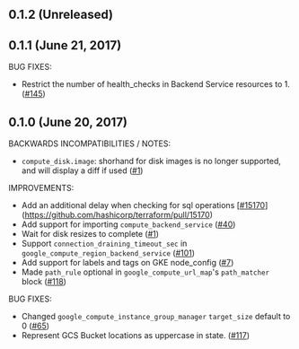 ## 0.1.2 (Unreleased)
## 0.1.1 (June 21, 2017)

BUG FIXES: 

* Restrict the number of health_checks in Backend Service resources to 1. ([#145](https://github.com/terraform-providers/terraform-provider-google/145))

## 0.1.0 (June 20, 2017)

BACKWARDS INCOMPATIBILITIES / NOTES:

* `compute_disk.image`: shorhand for disk images is no longer supported, and will display a diff if used ([#1](https://github.com/terraform-providers/terraform-provider-google/1))

IMPROVEMENTS:

* Add an additional delay when checking for sql operations [[#15170](https://github.com/terraform-providers/terraform-provider-google/15170)](https://github.com/hashicorp/terraform/pull/15170)
* Add support for importing `compute_backend_service` ([#40](https://github.com/terraform-providers/terraform-provider-google/40))
* Wait for disk resizes to complete ([#1](https://github.com/terraform-providers/terraform-provider-google/1))
* Support `connection_draining_timeout_sec` in `google_compute_region_backend_service` ([#101](https://github.com/terraform-providers/terraform-provider-google/101))
* Add support for labels and tags on GKE node_config ([#7](https://github.com/terraform-providers/terraform-provider-google/7))
* Made `path_rule` optional in `google_compute_url_map`'s `path_matcher` block ([#118](https://github.com/terraform-providers/terraform-provider-google/118))

BUG FIXES:

* Changed `google_compute_instance_group_manager` `target_size` default to 0 ([#65](https://github.com/terraform-providers/terraform-provider-google/65))
* Represent GCS Bucket locations as uppercase in state. ([#117](https://github.com/terraform-providers/terraform-provider-google/117))
